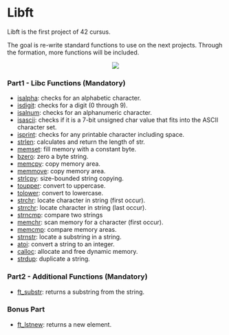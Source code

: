 # Libft

Libft is the first project of 42 cursus.

The goal is re-write standard functions to use on the next projects. Through the formation, more functions will be included.



<p align="center">
  <img src="https://user-images.githubusercontent.com/43358672/144503431-4c4d623b-9787-42be-9fe2-c99841945744.png">
</p>

### Part1 - Libc Functions (Mandatory)
- [isalpha](https://github.com/andreandrade13/Libft/blob/main/ft_isalpha.c): checks for an alphabetic character.
- [isdigit](https://github.com/andreandrade13/Libft/blob/main/ft_isdigit.c): checks for a digit (0 through 9).
- [isalnum](https://github.com/andreandrade13/Libft/blob/main/ft_isalnum.c): checks for an alphanumeric character.
- [isascii](https://github.com/andreandrade13/Libft/blob/main/ft_isascii.c): checks if it is a 7-bit unsigned char value that fits into the ASCII character set.
- [isprint](https://github.com/andreandrade13/Libft/blob/main/ft_isprint.c): checks for any printable character including space.
- [strlen](https://github.com/andreandrade13/Libft/blob/main/ft_strlen.c): calculates and return the length of str.
- [memset](https://github.com/andreandrade13/Libft/blob/main/ft_memset.c): fill memory with a constant byte.
- [bzero](https://github.com/andreandrade13/Libft/blob/main/ft_bzero.c): zero a byte string.
- [memcpy](https://github.com/andreandrade13/Libft/blob/main/ft_memcpy.c): copy memory area.
- [memmove](https://github.com/andreandrade13/Libft/blob/main/ft_memmove.c): copy memory area.
- [strlcpy](https://github.com/andreandrade13/Libft/blob/main/ft_strlcpy.c): size-bounded string copying.
- [toupper](https://github.com/andreandrade13/Libft/blob/main/ft_toupper.c): convert to uppercase.
- [tolower](https://github.com/andreandrade13/Libft/blob/main/ft_tolower.c): convert to lowercase.
- [strchr](https://github.com/andreandrade13/Libft/blob/main/ft_strchr.c): locate character in string (first occur).
- [strrchr](https://github.com/andreandrade13/Libft/blob/main/ft_strrchr.c): locate character in string (last occur).
- [strncmp](https://github.com/andreandrade13/Libft/blob/main/ft_strncmp.c): compare two strings
- [memchr](https://github.com/andreandrade13/Libft/blob/main/ft_memchr.c): scan memory for a character (first occur).
- [memcmp](https://github.com/andreandrade13/Libft/blob/main/ft_memcmp.c): compare memory areas.
- [strnstr](https://github.com/andreandrade13/Libft/blob/main/ft_strnstr.c): locate a substring in a string.
- [atoi](https://github.com/andreandrade13/Libft/blob/main/ft_atoi.c): convert a string to an integer.
- [calloc](https://github.com/andreandrade13/Libft/blob/main/ft_calloc.c): allocate and free dynamic memory.
- [strdup](https://github.com/andreandrade13/Libft/blob/main/ft_strdup.c): duplicate a string.

### Part2 - Additional Functions (Mandatory)
- [ft_substr](https://github.com/andreandrade13/Libft/blob/main/ft_substr.c): returns a substring from the string.

### Bonus Part
- [ft_lstnew](https://github.com/andreandrade13/Libft/blob/main/ft_lstnew.c): returns a new element.

